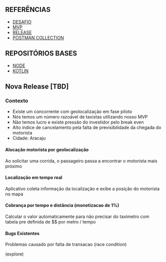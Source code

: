 ## REFERÊNCIAS

- [DESAFIO](CHALLENGE.md)
- [MVP](MVP.md)
- [RELEASE](RELEASE.md)
- [POSTMAN COLLECTION](https://l3l3co.postman.co/workspace/New-Team-Workspace~d450d5e4-7c3a-4449-9f65-226a04a3389e/collection/414153-735bc628-c41e-478c-a2c4-d90be0758a1a?action=share&creator=414153&active-environment=414153-4adc1ab7-8041-4b2c-8241-002c5e9dcfa7)
  

## REPOSITÓRIOS BASES

- [NODE]()
- [KOTLIN](https://github.com/jaya-academy/ridely-kotlin)


## Nova Release [TBD]

### Contexto

- Existe um concorrente com geolocalização em fase piloto
- Nós temos um número razoável de taxistas utilizando nosso MVP
- Não temos lucro e existe pressão do investidor pelo break even
- Alto índice de cancelamento pela falta de previsibilidade da chegada do motorista
- Cidade: Aracaju

#### Alocação motorista por geolocalização

Ao solicitar uma corrida, o passageiro passa a encontrar o motorista mais próximo

#### Localização em tempo real

Aplicativo coleta informação da localização e exibe a posição do motorista no mapa

#### Cobrança por tempo e distância (monetizacao de 1%)

Calcular o valor automaticamente para não precisar do taxímetro com tabela pre definida de $$ por metro / tempo

#### Bugs Existentes

Problemas causado por falta de transacao (race condition)

(explore)